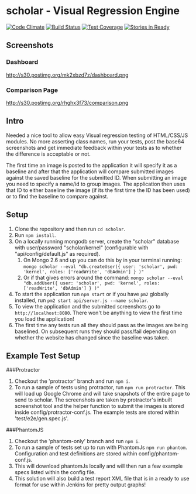 # scholar - Visual Regression Engine

[![Code Climate](https://codeclimate.com/github/alexnaish/scholar/badges/gpa.svg)](https://codeclimate.com/github/alexnaish/scholar)
[![Build Status](https://travis-ci.org/alexnaish/scholar.svg)](https://travis-ci.org/alexnaish/scholar)
[![Test Coverage](https://codeclimate.com/github/alexnaish/scholar/badges/coverage.svg)](https://codeclimate.com/github/alexnaish/scholar/coverage)
[![Stories in Ready](https://badge.waffle.io/alexnaish/scholar.png?label=ready&title=Ready)](https://waffle.io/alexnaish/scholar)


Screenshots
-----
### Dashboard

http://s30.postimg.org/mk2xbzd7z/dashboard.png

### Comparison Page

http://s30.postimg.org/rhghx3f73/comparison.png

Intro
-----

Needed a nice tool to allow easy Visual regression testing of HTML/CSS/JS modules. No more asserting class names, run your tests, post the base64 screenshots and get immediate feedback within your tests as to whether the difference is acceptable or not.

The first time an image is posted to the application it will specify it as a baseline and after that the application will compare submitted images against the saved baseline for the submitted ID. When submitting an image you need to specify a name/id to group images. The application then uses that ID to either baseline the image (if its the first time the ID has been used) or to find the baseline to compare against.

Setup
-----

1. Clone the repository and then run `cd scholar`.
1. Run `npm install`.
1. On a locally running mongodb server, create the "scholar" database with user/password "scholar/kernel" (configurable with "api/config/default.js" as required).
	1. On Mongo 2.6 and up you can do this by in your terminal running: `mongo scholar --eval "db.createUser({ user: 'scholar', pwd: 'kernel', roles: ['readWrite', 'dbAdmin'] } )"`
	1. Or if that gives errors around the command: `mongo scholar --eval "db.addUser({ user: 'scholar', pwd: 'kernel', roles: ['readWrite', 'dbAdmin'] } )"`
1. To start the application run `npm start` or if you have `pm2` globally installed, run `pm2 start api/server.js --name scholar`.
1. To view the application and the submitted screenshots go to `http://localhost:8080`. There won't be anything to view the first time you load the application!
1. The first time any tests run all they should pass as the images are being baselined. On subsequent runs they should pass/fail depending on whether the website has changed since the baseline was taken.

Example Test Setup
-------

###Protractor

1. Checkout the 'protractor' branch and run `npm i`.
1. To run a sample of tests using protractor, run `npm run protractor`. This will load up Google Chrome and will take snapshots of the entire page to send to scholar. The screenshots are taken by protractor's inbuilt screenshot tool and the helper function to submit the images is stored inside config/protractor-conf.js. The example tests are stored within 'test/e2e/gen.spec.js'.

###PhantomJS

1. Checkout the 'phantom-only' branch and run `npm i`.
1. To run a sample of tests set up to run with PhantomJs `npm run phantom`. Configuration and test definitions are stored within config/phantom-conf.js.
2. This will download phantomJs locally and will then run a few example specs listed within the config file.
3. This solution will also build a test report XML file that is in a ready to use format for use within Jenkins for pretty output graphs!
